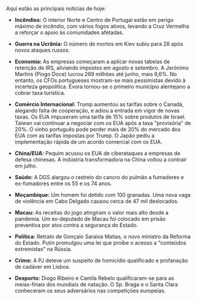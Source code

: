 Aqui estão as principais notícias de hoje:

*   **Incêndios:** O interior Norte e Centro de Portugal estão em perigo máximo de incêndio, com vários fogos ativos, levando a Cruz Vermelha a reforçar o apoio às comunidades afetadas.

*   **Guerra na Ucrânia:** O número de mortos em Kiev subiu para 28 após novos ataques russos.

*   **Economia:** As empresas começaram a aplicar novas tabelas de retenção de IRS, aliviando impostos em agosto e setembro. A Jerónimo Martins (Pingo Doce) lucrou 269 milhões até junho, mais 6,6%. No entanto, os CFOs portugueses mostram-se mais pessimistas devido à incerteza geopolítica. Évora tornou-se o primeiro município alentejano a cobrar taxa turística.

*   **Comércio Internacional:** Trump aumentou as tarifas sobre o Canadá, alegando falta de cooperação, e adiou a entrada em vigor de novas taxas. Os EUA impuseram uma tarifa de 15% sobre produtos de Israel. Taiwan vai continuar a negociar com os EUA após a taxa "provisória" de 20%. O vinho português pode perder mais de 20% do mercado dos EUA com as tarifas impostas por Trump. O Japão pediu a implementação rápida de um acordo comercial com os EUA.

*   **China/EUA:** Pequim acusou os EUA de ciberataques a empresas de defesa chinesas. A indústria transformadora na China voltou a contrair em julho.

*   **Saúde:** A DGS alargou o rastreio do cancro do pulmão a fumadores e ex-fumadores entre os 55 e os 74 anos.

*   **Moçambique:** Um homem foi detido com 100 granadas. Uma nova vaga de violência em Cabo Delgado causou cerca de 47 mil deslocados.

*   **Macau:** As receitas do jogo atingiram o valor mais alto desde a pandemia. Um ex-deputado de Macau foi colocado em prisão preventiva por atos contra a segurança do Estado.

*   **Política:** Retrato de Gonçalo Saraiva Matias, o novo ministro da Reforma do Estado. Putin promulgou uma lei que proíbe o acesso a "conteúdos extremistas" na Rússia.

*   **Crime:** A PJ deteve um suspeito de homicídio qualificado e profanação de cadáver em Lisboa.

*   **Desporto:** Diogo Ribeiro e Camila Rebelo qualificaram-se para as meias-finais dos mundiais de natação. O Sp. Braga e o Santa Clara conheceram os seus adversários nas competições europeias.